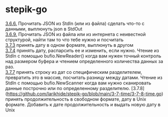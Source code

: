 # stepik-go

[3.6.6.](https://github.com/larikhide/stepik-go/blob/main/3-6-json/3-6-6-json.go) Прочитать JSON из StdIn (или из файла) сделать что-то с данными, выплюнуть json в StdOut  
[3.6.9.](https://github.com/larikhide/stepik-go/blob/main/3-6-json/3-6-9-json/3-6-9-json.go) Прочитать JSON из файла или из интернета с неивестной структурой, найти там то что тебе нужно и посчитать  
[3.7.3](https://github.com/larikhide/stepik-go/blob/main/3-7-time/3-7-3-time.go) принять дату в одном формате, выплюнуть в другом  
[3.7.4](https://github.com/larikhide/stepik-go/blob/main/3-7-time/3-7-4-time.go) принять дату, распарсить ее и изменить, если нужно. Чтение из StdIn с помощью bufio.NewReader() когда вам нужен точный контроль над размером буфера и чтением определенного количества данных за раз.   
[3.7.7](https://github.com/larikhide/stepik-go/blob/main/3-7-time/3-7-7-time.go) принять строку из дат со специфическим разделителем, превратить это в массив, посчитать разницу между датами. Чтение из StdIn с помощью bufio.NewScanner когда вам нужно сканировать данные построчно или по определенному разделителю.
[3.7.8] (https://github.com/larikhide/stepik-go/blob/main/3-7-time/3-7-8-time.go) принять продолжительность в свободном формате, дату в Unix формате. Добавить к дате продолжительность и выдать новую дату в Unix   
